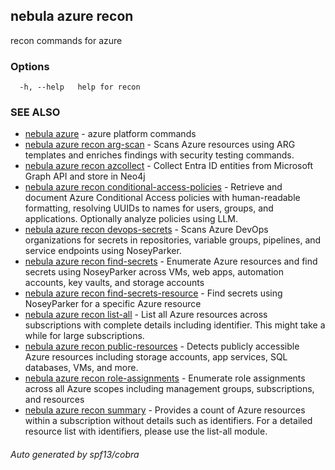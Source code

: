 ## nebula azure recon

recon commands for azure

### Options

```
  -h, --help   help for recon
```

### SEE ALSO

* [nebula azure](nebula_azure.md)	 - azure platform commands
* [nebula azure recon arg-scan](nebula_azure_recon_arg-scan.md)	 - Scans Azure resources using ARG templates and enriches findings with security testing commands.
* [nebula azure recon azcollect](nebula_azure_recon_azcollect.md)	 - Collect Entra ID entities from Microsoft Graph API and store in Neo4j
* [nebula azure recon conditional-access-policies](nebula_azure_recon_conditional-access-policies.md)	 - Retrieve and document Azure Conditional Access policies with human-readable formatting, resolving UUIDs to names for users, groups, and applications. Optionally analyze policies using LLM.
* [nebula azure recon devops-secrets](nebula_azure_recon_devops-secrets.md)	 - Scans Azure DevOps organizations for secrets in repositories, variable groups, pipelines, and service endpoints using NoseyParker.
* [nebula azure recon find-secrets](nebula_azure_recon_find-secrets.md)	 - Enumerate Azure resources and find secrets using NoseyParker across VMs, web apps, automation accounts, key vaults, and storage accounts
* [nebula azure recon find-secrets-resource](nebula_azure_recon_find-secrets-resource.md)	 - Find secrets using NoseyParker for a specific Azure resource
* [nebula azure recon list-all](nebula_azure_recon_list-all.md)	 - List all Azure resources across subscriptions with complete details including identifier. This might take a while for large subscriptions.
* [nebula azure recon public-resources](nebula_azure_recon_public-resources.md)	 - Detects publicly accessible Azure resources including storage accounts, app services, SQL databases, VMs, and more.
* [nebula azure recon role-assignments](nebula_azure_recon_role-assignments.md)	 - Enumerate role assignments across all Azure scopes including management groups, subscriptions, and resources
* [nebula azure recon summary](nebula_azure_recon_summary.md)	 - Provides a count of Azure resources within a subscription without details such as identifiers. For a detailed resource list with identifiers, please use the list-all module.

###### Auto generated by spf13/cobra
